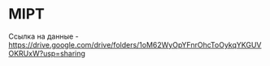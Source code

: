# MIPT
Cсылка на данные - https://drive.google.com/drive/folders/1oM62WyOpYFnrOhcToOykqYKGUVOKRUxW?usp=sharing
